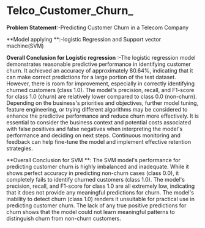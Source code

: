 # Telco_Customer_Churn_
**Problem Statement**:-Predicting Customer Churn in a Telecom Company

**Model applying **:-logistic Regression and Support vector machine(SVM)

**Overall Conclusion for Logistic regression** :-The logistic regression model demonstrates reasonable predictive performance in identifying customer churn. It achieved an accuracy of approximately 80.64%, indicating that it can make correct predictions for a large portion of the test dataset. However, there is room for improvement, especially in correctly identifying churned customers (class 1.0). The model's precision, recall, and F1-score for class 1.0 (churn) are relatively lower compared to class 0.0 (non-churn). Depending on the business's priorities and objectives, further model tuning, feature engineering, or trying different algorithms may be considered to enhance the predictive performance and reduce churn more effectively. It is essential to consider the business context and potential costs associated with false positives and false negatives when interpreting the model's performance and deciding on next steps. Continuous monitoring and feedback can help fine-tune the model and implement effective retention strategies.

**Overall Conclusion for SVM **: The SVM model's performance for predicting customer churn is highly imbalanced and inadequate. While it shows perfect accuracy in predicting non-churn cases (class 0.0), it completely fails to identify churned customers (class 1.0). The model's precision, recall, and F1-score for class 1.0 are all extremely low, indicating that it does not provide any meaningful predictions for churn. The model's inability to detect churn (class 1.0) renders it unsuitable for practical use in predicting customer churn. The lack of any true positive predictions for churn shows that the model could not learn meaningful patterns to distinguish churn from non-churn customers.
